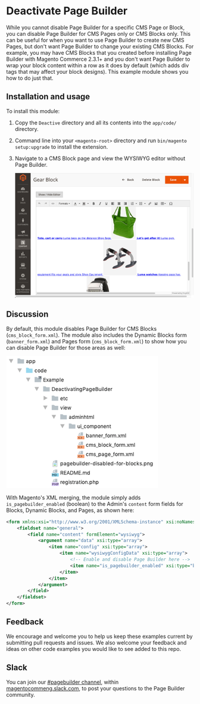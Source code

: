 # Deactivate Page Builder

While you cannot disable Page Builder for a specific CMS Page or Block, you can disable Page Builder for CMS Pages only or CMS Blocks only. This can be useful for when you want to use Page Builder to create new CMS Pages, but don't want Page Builder to change your existing CMS Blocks. For example, you may have CMS Blocks that you created before installing Page Builder with Magento Commerce 2.3.1+ and you don't want Page Builder to wrap your block content within a row as it does by default (which adds div tags that may affect your block designs). This example module shows you how to do just that.

## Installation and usage

To install this module:

1. Copy the `Deactive` directory and all its contents into the `app/code/` directory.
2. Command line into your `<magento-root>` directory and run `bin/magento setup:upgrade` to install the extension.
3. Navigate to a CMS Block page and view the WYSIWYG editor without Page Builder.

    ![Page Builder disabled for blocks](pagebuilder-disabled-for-blocks.png "Page Builder disabled for blocks")

## Discussion

By default, this module disables Page Builder for CMS Blocks (`cms_block_form.xml`). The module also includes the Dynamic Blocks form (`banner_form.xml`) and Pages form (`cms_block_form.xml`) to show how you can disable Page Builder for those areas as well:

![CMS form overrides](cms-form-overrides.png "CMS form overrides for disabling Page Builder")

With Magento's XML merging, the module simply adds `is_pagebuilder_enabled` (boolean) to the Admin's `content` form fields for Blocks, Dynamic Blocks, and Pages, as shown here:

```xml
<form xmlns:xsi="http://www.w3.org/2001/XMLSchema-instance" xsi:noNamespaceSchemaLocation="urn:magento:module:Magento_Ui:etc/ui_configuration.xsd">
    <fieldset name="general">
        <field name="content" formElement="wysiwyg">
            <argument name="data" xsi:type="array">
                <item name="config" xsi:type="array">
                    <item name="wysiwygConfigData" xsi:type="array">
                        <!-- Enable and disable Page Builder here -->
                        <item name="is_pagebuilder_enabled" xsi:type="boolean">false</item>
                    </item>
                </item>
            </argument>
        </field>
    </fieldset>
</form>
```

## Feedback

We encourage and welcome you to help us keep these examples current by submitting pull requests and issues.
We also welcome your feedback and ideas on other code examples you would like to see added to this repo.

## Slack
You can join our [#pagebuilder channel](https://magentocommeng.slack.com/messages/CHB455HPF), within [magentocommeng.slack.com](https://magentocommeng.slack.com/), to post your questions to the Page Builder community.

